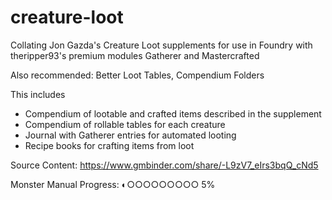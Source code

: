 # creature-loot
Collating Jon Gazda's Creature Loot supplements for use in Foundry with theripper93's premium modules Gatherer and Mastercrafted


Also recommended: Better Loot Tables, Compendium Folders

This includes
- Compendium of lootable and crafted items described in the supplement
- Compendium of rollable tables for each creature
- Journal with Gatherer entries for automated looting
- Recipe books for crafting items from loot

Source Content: https://www.gmbinder.com/share/-L9zV7_eIrs3bqQ_cNd5

Monster Manual Progress:
◐○○○○○○○○○ 5%
